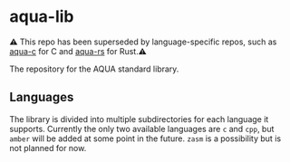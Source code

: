 # aqua-lib

⚠️ This repo has been superseded by language-specific repos, such as [aqua-c](https://github.com/inobulles/aqua-c) for C and [aqua-rs](https://github.com/inobulles/aqua-rs) for Rust.⚠️

The repository for the AQUA standard library.

## Languages

The library is divided into multiple subdirectories for each language it supports. Currently the only two available languages are `c` and `cpp`, but `amber` will be added at some point in the future. `zasm` is a possibility but is not planned for now.
